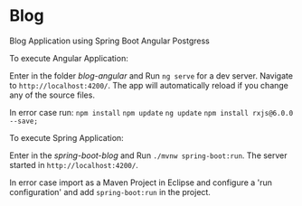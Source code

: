 # Blog
Blog Application using Spring Boot Angular Postgress

To execute Angular Application:

Enter in the folder *blog-angular* and Run `ng serve` for a dev server. 
Navigate to `http://localhost:4200/`. The app will automatically reload if you change any of the source files.

In error case run:
`npm install`
`npm update`
`ng update`
`npm install rxjs@6.0.0 --save;`

To execute Spring Application:

Enter in the *spring-boot-blog* and Run `./mvnw spring-boot:run`. The server started in `http://localhost:4200/`.

In error case import as a Maven Project in Eclipse and configure a 'run configuration' and add `spring-boot:run` in the project.
